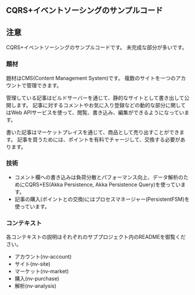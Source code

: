 ## CQRS+イベントソーシングのサンプルコード

## 注意
CQRS+イベントソーシングのサンプルコードです。
未完成な部分が多いです。

### 題材
題材はCMS(Content Management System)です。
複数のサイトを一つのアカウントで管理できます。

管理している記事はビルドサーバーを通じて、静的なサイトとして書き出して公開します。
記事に対するコメントやお気に入り登録などの動的な部分に関してはWeb APIサービスを使って、閲覧、書き込み、編集ができるようになっています。

書いた記事はマーケットプレイスを通じて、商品として売り出すことができます。
記事を買うためには、ポイントを有料でチャージして、交換する必要があります。

### 技術
 - コメント欄への書き込みは負荷分散とパフォーマンス向上、データ解析のためにCQRS+ES(Akka Persistence, Akka Persistence Query)を使っています。
 - 記事の購入(ポイントとの交換)にはプロセスマネージャー(PersistentFSM)を使っています。

### コンテキスト
各コンテキストの説明はそれぞれのサブプロジェクト内のREADMEを御覧ください。
 - アカウント(nv-account)
 - サイト(nv-site)
 - マーケット(nv-market)
 - 購入(nv-purchase)
 - 解析(nv-analysis)

